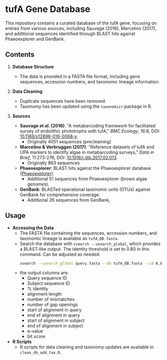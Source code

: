 # tufA Gene Database

This repository contains a curated database of the tufA gene, focusing on entries from various sources, including Sauvage (2016), Marcelino (2017), and additional sequences identified through BLAST hits against Phaeoexplorer and GenBank.

## Contents

1. **Database Structure**
    - The data is provided in a FASTA file format, including gene sequences, accession numbers, and taxonomic lineage information.

2. **Data Cleaning**
    - Duplicate sequences have been removed.
    - Taxonomy has been updated using the `taxonomizr` package in R.

3. **Sources**
    - **Sauvage et al. (2016)**: "A metabarcoding framework for facilitated survey of endolithic phototrophs with tufA," *BMC Ecology*, 16:8, DOI: [10.1186/s12898-016-0068-x](https://doi.org/10.1186/s12898-016-0068-x).
      - Originally 4051 sequences (precleaining)
    - **Marcelino & Verbruggen (2017)**: "Reference datasets of tufA and UPA markers to identify algae in metabarcoding surveys," *Data in Brief*, 11:273-276, DOI: [10.1016/j.dib.2017.02.013](https://doi.org/10.1016/j.dib.2017.02.013).
      - Originally 863 sequences
    - **Phaeoexplorer**: BLAST hits against the Phaeoexplorer database ([Phaeoexplorer](http://phaeoexplorer.sb-roscoff.fr/home/)).
      - Additional 51 sequences from Phaeoexplorer (brown algae genomes).
    - **GenBank**: BLASTed operational taxonomic units (OTUs) against GenBank for comprehensive coverage.
      - Additional 26 sequences from GenBank, 

## Usage

- **Accessing the Data**
    - The FASTA file containing the sequences, accession numbers, and taxonomic lineage is available as `tufA_DB.fasta`.
    - Search the database with `vsearch --usearch_global`, which provides a BLAST-like output. The identity threshold is set to 0.80 in this command. Can be adjusted as needed.
        ```bash
        vsearch --usearch_global query.fasta --db tufA_DB.fasta --id 0.80 --blast6out output.txt --thread <number of threads>
        ```
    - the output columns are:
        - Query sequence ID
        - Subject sequence ID
        - % identity
        - alignment length
        - number of mismatches
        - number of gap openings
        - start of alignment in query
        - end of alignment in query
        - start of alignment in subject
        - end of alignment in subject
        - e-value
        - bit score
- **R Scripts**
    - R scripts for data cleaning and taxonomy updates are available in `clean_db_add_tax.R`.